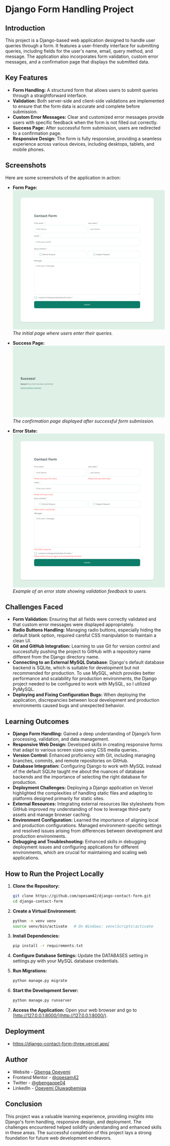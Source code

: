 # Django Form Handling Project

## Introduction
This project is a Django-based web application designed to handle user queries through a form. It features a user-friendly interface for submitting queries, including fields for the user's name, email, query method, and message. The application also incorporates form validation, custom error messages, and a confirmation page that displays the submitted data.

## Key Features
- **Form Handling:** A structured form that allows users to submit queries through a straightforward interface.
- **Validation:** Both server-side and client-side validations are implemented to ensure that the form data is accurate and complete before submission.
- **Custom Error Messages:** Clear and customized error messages provide users with specific feedback when the form is not filled out correctly.
- **Success Page:** After successful form submission, users are redirected to a confirmation page.
- **Responsive Design:** The form is fully responsive, providing a seamless experience across various devices, including desktops, tablets, and mobile phones.

## Screenshots
Here are some screenshots of the application in action:

- **Form Page:**
  ![Form Page](./assets/form-page.png)
  *The initial page where users enter their queries.*

- **Success Page:**
  ![Success Page](./assets/success-page.png)
  *The confirmation page displayed after successful form submission.*

- **Error State:**
  ![Error State](./assets/error-state.png)
  *Example of an error state showing validation feedback to users.*

## Challenges Faced
- **Form Validation:** Ensuring that all fields were correctly validated and that custom error messages were displayed appropriately.
- **Radio Buttons Handling:** Managing radio buttons, especially hiding the default blank option, required careful CSS manipulation to maintain a clean UI.
- **Git and GitHub Integration:** Learning to use Git for version control and successfully pushing the project to GitHub with a repository name different from the Django directory name.
- **Connecting to an External MySQL Database**: Django's default database backend is SQLite, which is suitable for development but not recommended for production. To use MySQL, which provides better performance and scalability for production environments, the Django project needed to be configured to work with MySQL, so I utilized PyMySQL.
- **Deploying and Fixing Configuration Bugs:** When deploying the application, discrepancies between local development and production environments caused bugs and unexpected behavior.

## Learning Outcomes
- **Django Form Handling:** Gained a deep understanding of Django’s form processing, validation, and data management.
- **Responsive Web Design:** Developed skills in creating responsive forms that adapt to various screen sizes using CSS media queries..
- **Version Control:** Enhanced proficiency with Git, including managing branches, commits, and remote repositories on GitHub.
- **Database Integration:** Configuring Django to work with MySQL instead of the default SQLite taught me about the nuances of database backends and the importance of selecting the right database for production.
- **Deployment Challenges:** Deploying a Django application on Vercel highlighted the complexities of handling static files and adapting to platforms designed primarily for static sites.
- **External Resources:** Integrating external resources like stylesheets from GitHub improved my understanding of how to leverage third-party assets and manage browser caching.
- **Environment Configuration:** Learned the importance of aligning local and production configurations. Managed environment-specific settings and resolved issues arising from differences between development and production environments.
- **Debugging and Troubleshooting:** Enhanced skills in debugging deployment issues and configuring applications for different environments, which are crucial for maintaining and scaling web applications.

## How to Run the Project Locally

1. **Clone the Repository:**
    ```bash
    git clone https://github.com/opesam42/django-contact-form.git
    cd django-contact-form
    ```

2. **Create a Virtual Environment:**
    ```bash
    python -m venv venv
    source venv/bin/activate   # On Windows: venv\Scripts\activate
    ```

3. **Install Dependencies:**
    ```bash
    pip install -r requirements.txt
    ```

4. **Configure Database Settings:**
   Update the DATABASES setting in settings.py with your MySQL database credentials.

5. **Run Migrations:**
    ```bash
    python manage.py migrate
    ```

6. **Start the Development Server:**
    ```bash
    python manage.py runserver
    ```

7. **Access the Application:** Open your web browser and go to [http://127.0.0.1:8000/](http://127.0.0.1:8000/).

## Deployment
- https://django-contact-form-three.vercel.app/
## Author
- Website - [Gbenga Opeyemi](https://github.com/opesam42)
- Frontend Mentor - [@opesam42](https://www.frontendmentor.io/profile/opesam42)
- Twitter - [@gbengaope04](https://www.twitter.com/@gbengaope04)
- LinkedIn - [Opeyemi Oluwagbemiga](www.linkedin.com/in/opeyemi-oluwagbemiga-2ba61423b)

## Conclusion
This project was a valuable learning experience, providing insights into Django's form handling, responsive design, and deployment. The challenges encountered helped solidify understanding and enhanced skills in these areas. The successful completion of this project lays a strong foundation for future web development endeavors.
